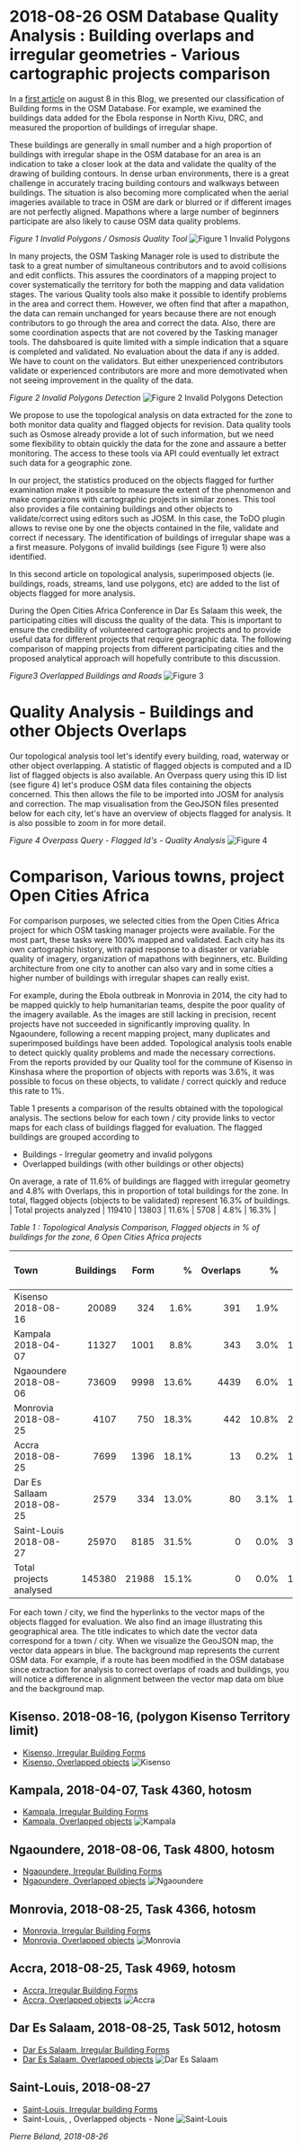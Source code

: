 


# 2018-08-26 OSM Database Quality Analysis : Building overlaps and irregular geometries - Various cartographic projects comparison
In a [first article](Bulding_Geometry_Analysis_to_Support_OpenStreetMap_Quality_Analysis.md) on august 8 in this Blog, we presented our classification of Building forms in the OSM Database. For example, we examined the buildings data added for the Ebola response in North Kivu, DRC, and measured the proportion of buildings of irregular shape. 

These buildings are generally in small number and a high proportion of buildings with irregular shape in the OSM database for an area is an indication to take a closer look at the data and validate the quality of the drawing of building contours.  In dense urban environments, there is a great challenge in accurately tracing building contours and walkways between buildings. The situation is also becoming more complicated when the aerial imageries available to trace in OSM are dark or blurred or if different images are not perfectly aligned.  Mapathons where a large number of beginners participate are also likely to cause OSM data quality problems.

*Figure 1 Invalid Polygons / Osmosis Quality Tool*
![Figure 1 Invalid Polygons](img/Kisenso_test_self_overlap_polygon_vs_osmose_flag.png)

In many projects, the OSM Tasking Manager role is used to distribute the task to a great number of simultaneous contributors and to avoid collisions and edit conflicts. This assures the coordinators of a mapping project to cover systematically the territory for both the mapping and data validation stages. The various Quality tools also make it possible to identify problems in the area and correct them. However, we often find that after a mapathon, the data can remain unchanged for years because there are not enough contributors to go through the area and correct the data.  Also, there are some coordination aspects that are not covered by the Tasking manager tools. The dahsboared is quite limited with a simple indication that a square is completed and validated. No evaluation about the data if any is added.  We have to count on the validators. But either unexperienced contributors validate or experienced contributors are more and more demotivated when not seeing improvement in the quality of the data.

*Figure 2 Invalid Polygons Detection* ![Figure 2 Invalid Polygons Detection](img/po-Topologie-FB-Overpass-Kisenso-Polygones-non-valides.png)

We propose to use the topological analysis on data extracted for the zone to both monitor data quality and flagged objects for revision. Data quality tools such as Osmose already provide a lot of such information, but we need some flexibility to obtain quickly the data for the zone and assaure a better monitoring.  The access to these tools via API could eventually let extract such data for a geographic zone.

In our project, the statistics produced on the objects flagged for further examination make it possible to measure the extent of the phenomenon and make comparizons with cartographic projects in similar zones. This tool also provides a file containing buildings and other objects to validate/correct using editors such as JOSM. In this case, the ToDO plugin allows to revise one by one the objects contained in the file, validate and correct if necessary. The identification of buildings of irregular shape was a a first measure. Polygons of invalid buildings (see Figure 1) were also identified. 

In this second article on topological analysis, superimposed objects (ie. buildings, roads, streams, land use polygons, etc) are added to the list of objects flagged for more analysis.

During the Open Cities Africa Conference in Dar Es Salaam this week, the participating cities will discuss the quality of the data. 
This is important to ensure the credibility of volunteered cartographic projects and to provide useful data for different projects that 
require geographic data.   The following comparison of mapping projects from different participating cities and 
the proposed analytical approach will hopefully contribute to this discussion. 

*Figure3 Overlapped Buildings and Roads*
![Figure 3](img/po-Topologie-XB-XO-Overpass-Kisenso-Vixualise-Immeubles-et-Routes-se-superposant.png)



# Quality Analysis - Buildings and other Objects Overlaps
Our topological analysis tool let's identify every building, road, waterway or other object overlapping. A statistic of flagged objects is computed and a ID list of flagged objects is also available. An Overpass query using this ID list (see figure 4) 
let's produce OSM data files containing the objects concerned. This then allows the file to be imported into JOSM for analysis and correction.  The map visualisation from the GeoJSON files presented below for each city, let's have an overview of objects flagged for analysis. It is also possible to zoom in for more detail.

*Figure 4 Overpass Query - Flagged Id's - Quality Analysis*
![Figure 4](img/Overpass_Turbo_Kisenso_Immeubles_formes_irreg.png)


# Comparison, Various towns, project Open Cities Africa
For comparison purposes, we selected cities from the Open Cities Africa project for which OSM tasking manager projects were available.  For the most part, these tasks were 100% mapped and validated.  Each city has its own cartographic history, with rapid response to a disaster or variable quality of imagery, organization of mapathons with beginners, etc. Building architecture from one city to another can also vary and in some cities a higher number of buildings with irregular shapes can really exist.  

For example, during the Ebola outbreak in Monrovia in 2014, the city had to be mapped quickly to help humanitarian teams, despite the poor quality of the imagery available. As the images are still lacking in precision, recent projects have not succeeded in significantly improving quality.   In Ngaoundere, following a recent mapping project, many duplicates and superimposed buildings have been added. 
Topological analysis tools enable to detect quickly quality problems and made the necessary corrections. From the reports provided by our Quality tool for the commune of Kisenso in Kinshasa where the proportion of objects with reports was 3.6%, it was possible to focus on these objects, to validate / correct quickly and reduce this rate to 1%.

Table 1 presents a comparison of the results obtained with the topological analysis. The sections below for each town / city provide links to vector maps for each class of buildings flagged for evaluation.
The flagged buildings are grouped according to
- Buildings - Irregular geometry and invalid polygons
- Overlapped buildings (with other buildings or other objects)

On average, a rate of 11.6% of buildings are flagged with irregular geometry and 4.8% with Overlaps, this in proportion of total buildings for the zone. In total, flagged objects (objects to be validated)  represent 16.3% of buildings. 
|	Total projects analyzed	|	119410	|	13803	|	11.6%	|	5708	|	4.8%	|	16.3%	|

*Table 1 : Topological Analysis Comparison, Flagged objects in % of buildings for the zone, 6 Open Cities Africa projects*

|	Town	|	Buildings	|	Form	|	%	|	Overlaps	|	%	|	Total Flags % |
|	:----------------------------------	|	----------:	|	----------:	|	------:	|	----------:	|	------:	|	----------:	|
|	Kisenso 2018-08-16	|	20089	|	324	|	1.6%	|	391	|	1.9%	|	3.6%	|
|	Kampala 2018-04-07	|	11327	|	1001	|	8.8%	|	343	|	3.0%	|	11.9%	|
|	Ngaoundere 2018-08-06	|	73609	|	9998	|	13.6%	|	4439	|	6.0%	|	19.6%	|
|	Monrovia 2018-08-25	|	4107	|	750	|	18.3%	|	442	|	10.8%	|	29.0%	|
|	Accra 2018-08-25	|	7699	|	1396	|	18.1%	|	13	|	0.2%	|	18.3%	|
|	Dar Es Sallaam 2018-08-25	|	2579	|	334	|	13.0%	|	80	|	3.1%	|	16.1%	|
|	Saint-Louis 2018-08-27	|	25970	|	8185	|	31.5%	|	0	|	0.0%	|	31.5%	|
|	Total projects analysed	|	145380	|	21988	|	15.1%	|	0	|	0.0%	|	15.1%	|

For each town / city, we find the hyperlinks to the vector maps of the objects flagged for evaluation. We also find an image illustrating this geographical area.  The title indicates to which date the vector data correspond for a town / city.  When we visualize the GeoJSON map, the vector data appears in blue. The background map represents the current OSM data. For example, if a route has been modified in the OSM database since extraction for analysis to correct overlaps of roads and buildings, you will notice a difference in alignment between the vector map data om blue and the background map.


## Kisenso. 2018-08-16, (polygon Kisenso Territory limit)
* [Kisenso, Irregular Building Forms](https://github.com/opendatalabrdc/Documentation/blob/master/topology/topology-irregular-forms-kisenso-2018-08-16.geojson)
* [Kisenso, Overlapped objects](https://github.com/opendatalabrdc/Documentation/blob/master/topology/topology-overlap-kisenso-2018-08-16.geojson)
![Kisenso](img/po-geojsjon-Kisenso-overlap.png)


## Kampala, 2018-04-07, Task 4360, hotosm

* [Kampala, Irregular Building Forms](https://github.com/opendatalabrdc/Documentation/blob/master/topology/topology-irregular-forms-OC_Kampala_hotosm_4360_2018_04_07.geojson) 
* [Kampala, Overlapped objects](https://github.com/opendatalabrdc/Documentation/blob/master/topology/topology-overlap-OC_Kampala_hotosm_4360_2018_04_07.geojson)
![Kampala](img/po-geojsjon-Kampala-Form.png)


## Ngaoundere, 2018-08-06, Task 4800, hotosm
* [Ngaoundere, Irregular Building Forms](https://github.com/opendatalabrdc/Documentation/blob/master/topology/topology-irregular-forms-OC_Ngaoundere_hotosm_4800_2018_08_06.geojson) 
* [Ngaoundere, Overlapped objects](https://github.com/opendatalabrdc/Documentation/blob/master/topology/topology-overlap-OC_Ngaoundere_hotosm_4800_2018_08_06.geojson)
![Ngaoundere](img/po-geojsjon-Ngaoundere-Overlaps.png)



## Monrovia, 2018-08-25, Task 4366, hotosm
* [Monrovia, Irregular Building Forms](https://github.com/opendatalabrdc/Documentation/blob/master/topology/topology-irregular-forms-OC_monrovia_hotosm_4866_2018_08_25.geojson) 
* [Monrovia, Overlapped objects](https://github.com/opendatalabrdc/Documentation/blob/master/topology/topology-overlap-oc_monrovia_hotosm_4866_2018_08_25.geojson)
![Monrovia](img/po-geojsjon-Monrovia-Form.png)


## Accra, 2018-08-25, Task 4969, hotosm
* [Accra, Irregular Building Forms](https://github.com/opendatalabrdc/Documentation/blob/master/topology/topology-irregular-forms-OC_Accra_hotosm_4969_2018_08_25.geojson)
* [Accra, Overlapped objects](https://github.com/opendatalabrdc/Documentation/blob/master/topology/topology-overlap-OC_Accra_hotosm_4969_2018_08_25.geojson)
![Accra](img/po-geojsjon-Accra-Form.png)


## Dar Es Salaam, 2018-08-25, Task 5012, hotosm
* [Dar Es Salaam, Irregular Building Forms](https://github.com/opendatalabrdc/Documentation/blob/master/topology/topology-irregular-forms-OC_DarEsSalaam_hotosm_5012.geojson)
* [Dar Es Salaam, Overlapped objects](https://github.com/opendatalabrdc/Documentation/blob/master/topology/topology-overlap-OC_DarEsSalaam_hotosm_5012.geojson)
![Dar Es Salaam](img/po-geojsjon-DarEsSalaam-Form.png)



## Saint-Louis, 2018-08-27
* [Saint-Louis, Irregular building Forms](https://github.com/opendatalabrdc/Documentation/blob/master/topology/topology-irregular-forms-oc_saint_louis_2018_08_27.geojson)
* Saint-Louis, , Overlapped objects  - None
![Saint-Louis](img/po-geojson-Saint-Louis-Form.png)




*Pierre Béland, 2018-08-26*

